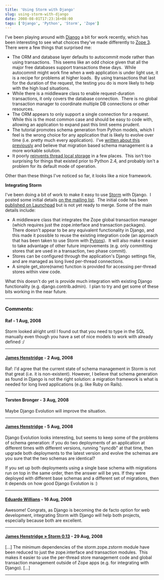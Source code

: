 ```yaml
---
title: 'Using Storm with Django'
slug: using-storm-with-django
date: 2008-08-01T17:23:16+08:00
tags: ['Django', 'Python', 'Storm', 'Zope']
---
```


I\'ve been playing around with [Django](http://www.djangoproject.com/) a
bit for work recently, which has been interesting to see what choices
they\'ve made differently to [Zope 3](http://wiki.zope.org/zope3/). 
There were a few things that surprised me:

-   The ORM and database layer defaults to autocommit mode rather than
    using transactions.  This seems like an odd choice given that all
    the major free databases support transactions these days.  While
    autocommit might work fine when a web application is under light
    use, it is a recipe for problems at higher loads.  By using
    transactions that last for the duration of the request, the testing
    you do is more likely to help with the high load situations.
-   While there is a middleware class to enable request-duration
    transactions, it only covers the database connection.  There is no
    global transaction manager to coordinate multiple DB connections or
    other resources.
-   The ORM appears to only support a single connection for a request. 
    While this is the most common case and should be easy to code with,
    allowing an application to expand past this limit seems prudent.
-   The tutorial promotes schema generation from Python models, which
    I feel is the wrong choice for any application that is likely to
    evolve over time (i.e. pretty much every application).  I\'ve
    [written about this previously](orm-schema-generation.md) and
    believe that migration based schema management is a more workable
    solution.
-   It poorly [reinvents thread local storage](tls-python.md) in a few
    places.  This isn\'t too surprising for things that existed prior
    to Python 2.4, and probably isn\'t a problem for its default mode
    of operation.

Other than these things I\'ve noticed so far, it looks like a nice
framework.

**Integrating Storm**

I\'ve been doing a bit of work to make it easy to use
[Storm](http://storm.canonical.com/) with Django.  I posted some initial
details [on the mailing
list](http://thread.gmane.org/gmane.comp.python.storm/673).  The initial
code has been [published on
Launchpad](https://code.launchpad.net/~jamesh/storm/django-support) but
is not yet ready to merge. Some of the main details include:

-   A middleware class that integrates the Zope global transaction
    manager (which requires just the zope.interface and transaction
    packages).  There doesn\'t appear to be any equivalent functionality
    in Django, and this made it possible to reuse the existing
    integration code (an approach that has been taken to use Storm with
    [Pylons](http://pylonshq.com/)).  It will also make it easier to
    take advantage of other future improvements (e.g. only committing
    stores that are used in a transaction, two phase commit).
-   Stores can be configured through the application\'s Django settings
    file, and are managed as long lived per-thread connections.
-   A simple get\_store(name) function is provided for accessing
    per-thread stores within view code.

What this doesn\'t do yet is provide much integration with existing
Django functionality (e.g. django.contrib.admin).  I plan to try and get
some of these bits working in the near future.

---
### Comments:
#### Raf - <time datetime="2008-08-01 23:26:38">1 Aug, 2008</time>

Storm looked alright until I found out that you need to type in the SQL
manually even though you have a set of nice models to work with already
defined :/

---
#### [James Henstridge](http://blogs.gnome.org/jamesh/) - <time datetime="2008-08-02 19:21:48">2 Aug, 2008</time>

Raf: I\'d agree that the current state of schema management in Storm is
not that great (i.e. it is non-existent). However, I believe that schema
generation as found in Django is not the right solution: a migration
framework is what is needed for long lived applications (e.g. like Ruby
on Rails).

---
#### Torsten Bronger - <time datetime="2008-08-03 05:42:53">3 Aug, 2008</time>

Maybe Django Evolution will improve the situation.

---
#### [James Henstridge](http://blogs.gnome.org/jamesh/) - <time datetime="2008-08-05 19:49:47">5 Aug, 2008</time>

Django Evolution looks interesting, but seems to keep some of the
problems of schema generation: if you do two deployments of an
application at different times with different versions, running
\"syncdb\" at that time, then upgrade both deployments to the latest
version and evolve the schemas are you sure that the two schemas are
identical?

If you set up both deployments using a single base schema with
migrations run on top in the same order, then the answer will be yes. If
they were deployed with different base schemas and a different set of
migrations, then it depends on how good Django Evolution is :)

---
#### [Eduardo Willians](http://pycappuccino.blogspot.com/) - <time datetime="2008-08-16 23:40:30">16 Aug, 2008</time>

Awesome! Congrats, as Django is becoming the de facto option for web
development, integrating Storm with Django will help both projects,
especially because both are excellent.

---
#### [James Henstridge &raquo; Storm 0.13](storm-013.md) - <time datetime="2008-08-29 16:21:35">29 Aug, 2008</time>

\[\...\] The minimum dependencies of the storm.zope.zstorm module have
been reduced to just the zope.interface and transaction modules.  This
makes it easier to use the per-thread store management code and global
transaction management outside of Zope apps (e.g. for integrating with
Django). \[\...\]

---

